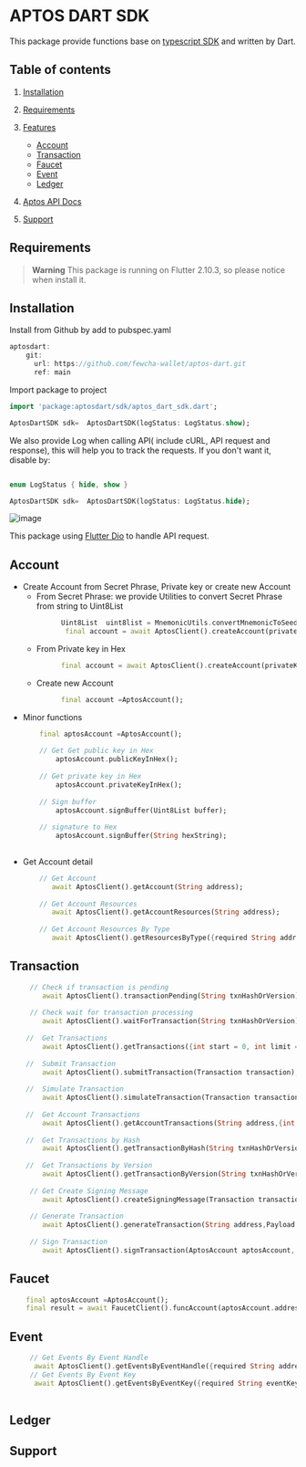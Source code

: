 # APTOS DART SDK

This package provide functions base on [typescript SDK](https://github.com/aptos-labs/aptos-core/blob/main/ecosystem/typescript/sdk) and written by Dart.

## Table of contents
1. [Installation](https://github.com/fewcha-wallet/aptos-dart/edit/develop/README.md#installation)
2. [Requirements](https://github.com/fewcha-wallet/aptos-dart/edit/develop/README.md#requirements)

3. [Features](https://github.com/fewcha-wallet/aptos-dart/edit/develop/README.md#features)
    - [Account](https://github.com/fewcha-wallet/aptos-dart/edit/develop/README.md#account)
    - [Transaction](https://github.com/fewcha-wallet/aptos-dart/edit/develop/README.md#transaction)
    <!-- - [State](https://github.com/fewcha-wallet/aptos-dart/edit/develop/README.md#state)-->
    - [Faucet](https://github.com/fewcha-wallet/aptos-dart/edit/develop/README.md#faucet)
    - [Event](https://github.com/fewcha-wallet/aptos-dart/edit/develop/README.md#event)
    - [Ledger](https://github.com/fewcha-wallet/aptos-dart/edit/develop/README.md#ledger)
4. [Aptos API Docs](https://github.com/fewcha-wallet/aptos-dart/edit/develop/README.md#support)
5. [Support](https://github.com/fewcha-wallet/aptos-dart/edit/develop/README.md#support)

## Requirements
> __Warning__
> This package is running on Flutter 2.10.3, so please notice when install it.

## Installation
Install from Github by add to pubspec.yaml
```dart
aptosdart:
    git:
      url: https://github.com/fewcha-wallet/aptos-dart.git
      ref: main
```
Import package to project
```dart
import 'package:aptosdart/sdk/aptos_dart_sdk.dart';

AptosDartSDK sdk=  AptosDartSDK(logStatus: LogStatus.show);
```
We also provide Log when calling API( include cURL, API request and response), this will help you to track the requests. If you don't want it, disable by:
```dart

enum LogStatus { hide, show }

AptosDartSDK sdk=  AptosDartSDK(logStatus: LogStatus.hide);
```
![image](https://user-images.githubusercontent.com/87870359/189259761-f8783112-0d0e-478b-b8f1-a474e1b04e7d.png)

This package using [Flutter Dio](https://pub.dev/packages/dio) to handle API request.

## Account
   - Create Account from Secret Phrase, Private key or create new Account
     - From Secret Phrase: we provide Utilities to convert Secret Phrase from string to Uint8List
       ```dart
             Uint8List  uint8list = MnemonicUtils.convertMnemonicToSeed(secretPhraseString);
              final account = await AptosClient().createAccount(privateKeyBytes: uint8list);
        ```
     - From Private key in Hex
        ```dart
              final account = await AptosClient().createAccount(privateKeyHex: privateKeyHex);
        ```
     - Create new Account
        ```dart
              final account =AptosAccount();
        ```
   - Minor functions
        ```dart
            final aptosAccount =AptosAccount();
              
            // Get Get public key in Hex
                aptosAccount.publicKeyInHex();
                
            // Get private key in Hex
                aptosAccount.privateKeyInHex();
                
            // Sign buffer
                aptosAccount.signBuffer(Uint8List buffer);
                
            // signature to Hex
                aptosAccount.signBuffer(String hexString);
              
        ```
   - Get Account detail
        ```dart
            // Get Account
               await AptosClient().getAccount(String address);
               
            // Get Account Resources
               await AptosClient().getAccountResources(String address);
               
            // Get Account Resources By Type
               await AptosClient().getResourcesByType({required String address, required String resourceType});
        ```
        
   
## Transaction
```dart
     // Check if transaction is pending
        await AptosClient().transactionPending(String txnHashOrVersion);
     
     // Check wait for transaction processing
        await AptosClient().waitForTransaction(String txnHashOrVersion);
       
    //  Get Transactions
        await AptosClient().getTransactions({int start = 0, int limit = 10});
        
    //  Submit Transaction
        await AptosClient().submitTransaction(Transaction transaction);
         
    //  Simulate Transaction
        await AptosClient().simulateTransaction(Transaction transaction);
        
    //  Get Account Transactions
        await AptosClient().getAccountTransactions(String address,{int start = 0, int limit = 10});
         
    //  Get Transactions by Hash
        await AptosClient().getTransactionByHash(String txnHashOrVersion);
         
    //  Get Transactions by Version
        await AptosClient().getTransactionByVersion(String txnHashOrVersion);
         
     // Get Create Signing Message
        await AptosClient().createSigningMessage(Transaction transaction);
        
     // Generate Transaction
        await AptosClient().generateTransaction(String address,Payload payload,String maximumUserBalance, {String? gasUnitPrice});
     
     // Sign Transaction
        await AptosClient().signTransaction(AptosAccount aptosAccount, Transaction transaction);
```  
<!--## State -->

## Faucet
```dart
    final aptosAccount =AptosAccount();
    final result = await FaucetClient().funcAccount(aptosAccount.address(), 1000);

```     

## Event
```dart
     // Get Events By Event Handle
      await AptosClient().getEventsByEventHandle({required String address,required String eventHandleStruct,required String fieldName});
     // Get Events By Event Key
      await AptosClient().getEventsByEventKey({required String eventKey});
        
```  

## Ledger

## Support
